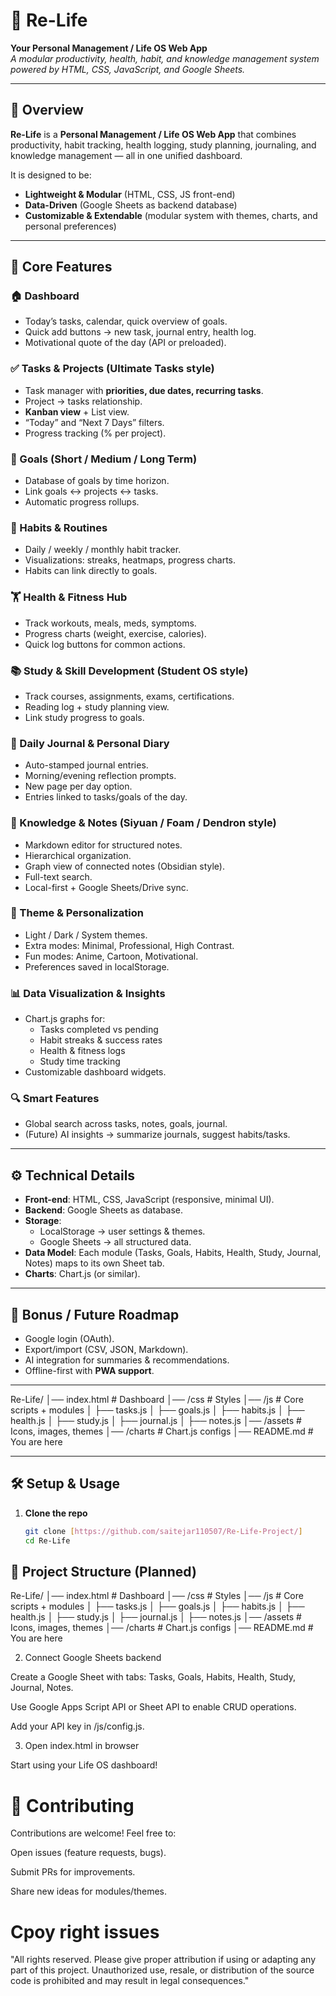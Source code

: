 # 🌱 Re-Life  
**Your Personal Management / Life OS Web App**  
*A modular productivity, health, habit, and knowledge management system powered by HTML, CSS, JavaScript, and Google Sheets.*

---

## 📌 Overview  
**Re-Life** is a **Personal Management / Life OS Web App** that combines productivity, habit tracking, health logging, study planning, journaling, and knowledge management — all in one unified dashboard.  

It is designed to be:  
- **Lightweight & Modular** (HTML, CSS, JS front-end)  
- **Data-Driven** (Google Sheets as backend database)  
- **Customizable & Extendable** (modular system with themes, charts, and personal preferences)  

---

## 🚀 Core Features  

### 🏠 Dashboard  
- Today’s tasks, calendar, quick overview of goals.  
- Quick add buttons → new task, journal entry, health log.  
- Motivational quote of the day (API or preloaded).  

### ✅ Tasks & Projects (Ultimate Tasks style)  
- Task manager with **priorities, due dates, recurring tasks**.  
- Project → tasks relationship.  
- **Kanban view** + List view.  
- “Today” and “Next 7 Days” filters.  
- Progress tracking (% per project).  

### 🎯 Goals (Short / Medium / Long Term)  
- Database of goals by time horizon.  
- Link goals ↔ projects ↔ tasks.  
- Automatic progress rollups.  

### 🔁 Habits & Routines  
- Daily / weekly / monthly habit tracker.  
- Visualizations: streaks, heatmaps, progress charts.  
- Habits can link directly to goals.  

### 🏋️ Health & Fitness Hub  
- Track workouts, meals, meds, symptoms.  
- Progress charts (weight, exercise, calories).  
- Quick log buttons for common actions.  

### 📚 Study & Skill Development (Student OS style)  
- Track courses, assignments, exams, certifications.  
- Reading log + study planning view.  
- Link study progress to goals.  

### 📝 Daily Journal & Personal Diary  
- Auto-stamped journal entries.  
- Morning/evening reflection prompts.  
- New page per day option.  
- Entries linked to tasks/goals of the day.  

### 🧠 Knowledge & Notes (Siyuan / Foam / Dendron style)  
- Markdown editor for structured notes.  
- Hierarchical organization.  
- Graph view of connected notes (Obsidian style).  
- Full-text search.  
- Local-first + Google Sheets/Drive sync.  

### 🎨 Theme & Personalization  
- Light / Dark / System themes.  
- Extra modes: Minimal, Professional, High Contrast.  
- Fun modes: Anime, Cartoon, Motivational.  
- Preferences saved in localStorage.  

### 📊 Data Visualization & Insights  
- Chart.js graphs for:  
  - Tasks completed vs pending  
  - Habit streaks & success rates  
  - Health & fitness logs  
  - Study time tracking  
- Customizable dashboard widgets.  

### 🔍 Smart Features  
- Global search across tasks, notes, goals, journal.  
- (Future) AI insights → summarize journals, suggest habits/tasks.  

---

## ⚙️ Technical Details  
- **Front-end**: HTML, CSS, JavaScript (responsive, minimal UI).  
- **Backend**: Google Sheets as database.  
- **Storage**:  
  - LocalStorage → user settings & themes.  
  - Google Sheets → all structured data.  
- **Data Model**: Each module (Tasks, Goals, Habits, Health, Study, Journal, Notes) maps to its own Sheet tab.  
- **Charts**: Chart.js (or similar).  

---

## 🌟 Bonus / Future Roadmap  
- Google login (OAuth).  
- Export/import (CSV, JSON, Markdown).  
- AI integration for summaries & recommendations.  
- Offline-first with **PWA support**.  

---

Re-Life/
│── index.html # Dashboard
│── /css # Styles
│── /js # Core scripts + modules
│ ├── tasks.js
│ ├── goals.js
│ ├── habits.js
│ ├── health.js
│ ├── study.js
│ ├── journal.js
│ ├── notes.js
│── /assets # Icons, images, themes
│── /charts # Chart.js configs
│── README.md # You are here



---

## 🛠️ Setup & Usage  

1. **Clone the repo**  
   ```bash
   git clone [https://github.com/saitejar110507/Re-Life-Project/]
   cd Re-Life


## 📂 Project Structure (Planned)  


Re-Life/
│── index.html # Dashboard
│── /css # Styles
│── /js # Core scripts + modules
│ ├── tasks.js
│ ├── goals.js
│ ├── habits.js
│ ├── health.js
│ ├── study.js
│ ├── journal.js
│ ├── notes.js
│── /assets # Icons, images, themes
│── /charts # Chart.js configs
│── README.md # You are here


2. Connect Google Sheets backend

Create a Google Sheet with tabs: Tasks, Goals, Habits, Health, Study, Journal, Notes.

Use Google Apps Script API or Sheet API to enable CRUD operations.

Add your API key in /js/config.js.

3. Open index.html in browser

Start using your Life OS dashboard!

# 🙌 Contributing

Contributions are welcome! Feel free to:

Open issues (feature requests, bugs).

Submit PRs for improvements.

Share new ideas for modules/themes.

# Cpoy right issues 

"All rights reserved. Please give proper attribution if using or adapting any part of this project. Unauthorized use, resale, or distribution of the source code is prohibited and may result in legal consequences."
